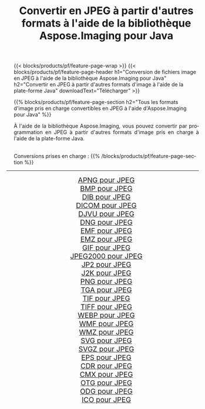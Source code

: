 ﻿---
title: Convertir en JPEG à partir d'autres formats à l'aide de la bibliothèque Aspose.Imaging pour Java 
weight: 3920
url: /fr/java/conversion/to/jpeg 
lang: fr
langdirlevel: 2
locales: zh-hans,ja,it,ru,de,es,fr,nl,id,lt,pl,pt,vi,tr,ko,zh-hant,ar,hi,th,sv,cs,uk,he
description: En utilisant Aspose.Imaging, vous pouvez convertir en JPEG à partir d'autres formats en utilisant Java
---

{{< blocks/products/pf/feature-page-wrap >}}
{{< blocks/products/pf/feature-page-header h1="Conversion de fichiers image en JPEG à l'aide de la bibliothèque Aspose.Imaging pour Java" h2="Convertir en JPEG à partir d'autres formats d'image à l'aide de la plate-forme Java" downloadText="Télécharger" >}}


{{% blocks/products/pf/feature-page-section  h2="Tous les formats d'image pris en charge convertibles en JPEG à l'aide d'Aspose.Imaging pour Java" %}}
<p align=justify>À l'aide de la bibliothèque Aspose.Imaging, vous pouvez convertir par programmation en JPEG à partir d'autres formats d'image pris en charge à l'aide de la plate-forme Java.</p>
<br/>
Conversions prises en charge :
{{% /blocks/products/pf/feature-page-section %}}
<div class="container-fluid productfamilypage bg-gray">
    <div class="convertypes bg-gray agp-content section">
        <div class="container">
		<hr style="margin-left:-20px;"/>
		<div class="row other-converters" style="gap: 10px;font-size: 19px;text-align:center;">
		    <div class='col-md-2 other-converter remove-lp remove-rp'><a href="/imaging/fr/java/conversion/apng-to-jpeg" style="padding:15px;">APNG pour JPEG</a></div>
<div class='col-md-2 other-converter remove-lp remove-rp'><a href="/imaging/fr/java/conversion/bmp-to-jpeg" style="padding:15px;">BMP pour JPEG</a></div>
<div class='col-md-2 other-converter remove-lp remove-rp'><a href="/imaging/fr/java/conversion/dib-to-jpeg" style="padding:15px;">DIB pour JPEG</a></div>
<div class='col-md-2 other-converter remove-lp remove-rp'><a href="/imaging/fr/java/conversion/dicom-to-jpeg" style="padding:15px;">DICOM pour JPEG</a></div>
<div class='col-md-2 other-converter remove-lp remove-rp'><a href="/imaging/fr/java/conversion/djvu-to-jpeg" style="padding:15px;">DJVU pour JPEG</a></div>
<div class='col-md-2 other-converter remove-lp remove-rp'><a href="/imaging/fr/java/conversion/dng-to-jpeg" style="padding:15px;">DNG pour JPEG</a></div>
<div class='col-md-2 other-converter remove-lp remove-rp'><a href="/imaging/fr/java/conversion/emf-to-jpeg" style="padding:15px;">EMF pour JPEG</a></div>
<div class='col-md-2 other-converter remove-lp remove-rp'><a href="/imaging/fr/java/conversion/emz-to-jpeg" style="padding:15px;">EMZ pour JPEG</a></div>
<div class='col-md-2 other-converter remove-lp remove-rp'><a href="/imaging/fr/java/conversion/gif-to-jpeg" style="padding:15px;">GIF pour JPEG</a></div>
<div class='col-md-2 other-converter remove-lp remove-rp'><a href="/imaging/fr/java/conversion/jpeg2000-to-jpeg" style="padding:15px;">JPEG2000 pour JPEG</a></div>
<div class='col-md-2 other-converter remove-lp remove-rp'><a href="/imaging/fr/java/conversion/jp2-to-jpeg" style="padding:15px;">JP2 pour JPEG</a></div>
<div class='col-md-2 other-converter remove-lp remove-rp'><a href="/imaging/fr/java/conversion/j2k-to-jpeg" style="padding:15px;">J2K pour JPEG</a></div>
<div class='col-md-2 other-converter remove-lp remove-rp'><a href="/imaging/fr/java/conversion/png-to-jpeg" style="padding:15px;">PNG pour JPEG</a></div>
<div class='col-md-2 other-converter remove-lp remove-rp'><a href="/imaging/fr/java/conversion/tga-to-jpeg" style="padding:15px;">TGA pour JPEG</a></div>
<div class='col-md-2 other-converter remove-lp remove-rp'><a href="/imaging/fr/java/conversion/tif-to-jpeg" style="padding:15px;">TIF pour JPEG</a></div>
<div class='col-md-2 other-converter remove-lp remove-rp'><a href="/imaging/fr/java/conversion/tiff-to-jpeg" style="padding:15px;">TIFF pour JPEG</a></div>
<div class='col-md-2 other-converter remove-lp remove-rp'><a href="/imaging/fr/java/conversion/webp-to-jpeg" style="padding:15px;">WEBP pour JPEG</a></div>
<div class='col-md-2 other-converter remove-lp remove-rp'><a href="/imaging/fr/java/conversion/wmf-to-jpeg" style="padding:15px;">WMF pour JPEG</a></div>
<div class='col-md-2 other-converter remove-lp remove-rp'><a href="/imaging/fr/java/conversion/wmz-to-jpeg" style="padding:15px;">WMZ pour JPEG</a></div>
<div class='col-md-2 other-converter remove-lp remove-rp'><a href="/imaging/fr/java/conversion/svg-to-jpeg" style="padding:15px;">SVG pour JPEG</a></div>
<div class='col-md-2 other-converter remove-lp remove-rp'><a href="/imaging/fr/java/conversion/svgz-to-jpeg" style="padding:15px;">SVGZ pour JPEG</a></div>
<div class='col-md-2 other-converter remove-lp remove-rp'><a href="/imaging/fr/java/conversion/eps-to-jpeg" style="padding:15px;">EPS pour JPEG</a></div>
<div class='col-md-2 other-converter remove-lp remove-rp'><a href="/imaging/fr/java/conversion/cdr-to-jpeg" style="padding:15px;">CDR pour JPEG</a></div>
<div class='col-md-2 other-converter remove-lp remove-rp'><a href="/imaging/fr/java/conversion/cmx-to-jpeg" style="padding:15px;">CMX pour JPEG</a></div>
<div class='col-md-2 other-converter remove-lp remove-rp'><a href="/imaging/fr/java/conversion/otg-to-jpeg" style="padding:15px;">OTG pour JPEG</a></div>
<div class='col-md-2 other-converter remove-lp remove-rp'><a href="/imaging/fr/java/conversion/odg-to-jpeg" style="padding:15px;">ODG pour JPEG</a></div>
<div class='col-md-2 other-converter remove-lp remove-rp'><a href="/imaging/fr/java/conversion/ico-to-jpeg" style="padding:15px;">ICO pour JPEG</a></div>
                </div>
        </div>
    </div>
</div>
<br/>

